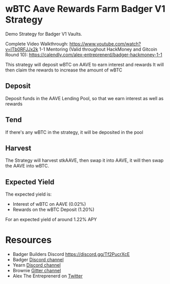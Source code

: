 # wBTC Aave Rewards Farm Badger V1 Strategy

Demo Strategy for Badger V1 Vaults.

Complete Video Walkthrough: https://www.youtube.com/watch?v=lTb0RFJJx2k
1-1 Mentoring (Valid throughout HackMoney and Gitcoin Round 10): https://calendly.com/alex-entreprenerd/badger-hackmoney-1-1


This strategy will deposit wBTC on AAVE to earn interest and rewards
It will then claim the rewards to increase the amount of wBTC

## Deposit
Deposit funds in the AAVE Lending Pool, so that we earn interest as well as rewards

## Tend
If there's any wBTC in the strategy, it will be deposited in the pool

## Harvest
The Strategy will harvest stkAAVE, then swap it into AAVE, it will then swap the AAVE into wBTC.

## Expected Yield
The expected yield is:
* Interest of wBTC on AAVE (0.02%)
* Rewards on the wBTC Deposit (1.20%)

For an expected yield of around 1.22% APY


# Resources
- Badger Builders Discord https://discord.gg/Tf2PucrXcE
- Badger [Discord channel](https://discord.gg/phbqWTCjXU)
- Yearn [Discord channel](https://discord.com/invite/6PNv2nF/)
- Brownie [Gitter channel](https://gitter.im/eth-brownie/community)
- Alex The Entreprenerd on [Twitter](https://twitter.com/GalloDaSballo)
